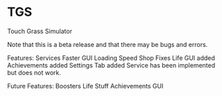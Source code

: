 # TGS
Touch Grass Simulator

Note that this is a beta release and that there may be bugs and errors.

Features:
Services
Faster GUI Loading Speed
Shop Fixes
Life GUI added
Achievements added
Settings Tab added
Service has been implemented but does not work.

Future Features:
Boosters
Life Stuff
Achievements GUI

